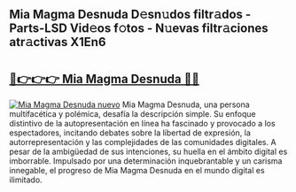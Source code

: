 ## Mia Magma Desnuda D𝚎sn𝚞dos filtr𝚊dos - Parts-LSD Vid𝚎os f𝚘tos - N𝚞evas filtr𝚊ciones atr𝚊ctivas X1En6

# <h2><a href="http://mb4w0ia.tromn.icu/?c=Mia+Magma+Desnuda">🔗👉👉👉 Mia Magma Desnuda 🔗🔗</a></h2>

[![Mia Magma Desnuda nuevo](https://i.imgur.com/pEAQMta.gif)](http://mb4w0ia.tromn.icu/?c=Mia+Magma+Desnuda)
Mia Magma Desnuda, una persona multifacética y polémica, desafía la descripción simple. Su enfoque distintivo de la autopresentación en línea ha fascinado y provocado a los espectadores, incitando debates sobre la libertad de expresión, la autorrepresentación y las complejidades de las comunidades digitales. A pesar de la ambigüedad de sus intenciones, su huella en el ámbito digital es imborrable. Impulsado por una determinación inquebrantable y un carisma innegable, el progreso de Mia Magma Desnuda en el mundo digital es ilimitado.

